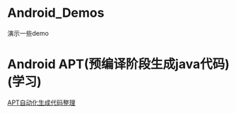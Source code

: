 # Android_Demos
演示一些demo

# Android APT(预编译阶段生成java代码)(学习)

[APT自动化生成代码整理](https://www.jianshu.com/p/604094bf763e)
